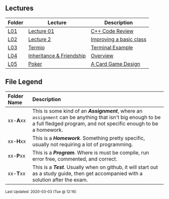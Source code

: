 ## Lectures
| Folder | Lecture | Description|
 | ------------|------------|------------|
 | [L01](https://github.com/rugbyprof/2143-Object-Oriented-Programming/tree/master/Lectures/L01) | [ Lecture 01 ](https://github.com/rugbyprof/2143-Object-Oriented-Programming/tree/master/Lectures/L01) | [ C++ Code Review](https://github.com/rugbyprof/2143-Object-Oriented-Programming/tree/master/Lectures/L01) | [L01](https://github.com/rugbyprof/2143-Object-Oriented-Programming/tree/master/Lectures/L01) | [ 23 Jan 2020 (@12:30)](https://github.com/rugbyprof/2143-Object-Oriented-Programming/tree/master/Lectures/L01) | [N/A](https://github.com/rugbyprof/2143-Object-Oriented-Programming/tree/master/Lectures/L01) |
 | [L02](https://github.com/rugbyprof/2143-Object-Oriented-Programming/tree/master/Lectures/L02) | [ Lecture 2 ](https://github.com/rugbyprof/2143-Object-Oriented-Programming/tree/master/Lectures/L02) | [ Improving a basic class](https://github.com/rugbyprof/2143-Object-Oriented-Programming/tree/master/Lectures/L02) | [L02](https://github.com/rugbyprof/2143-Object-Oriented-Programming/tree/master/Lectures/L02) | [ Friends](https://github.com/rugbyprof/2143-Object-Oriented-Programming/tree/master/Lectures/L02) | [L02](https://github.com/rugbyprof/2143-Object-Oriented-Programming/tree/master/Lectures/L02) | [ Overloading (Type of Polymorphism)](https://github.com/rugbyprof/2143-Object-Oriented-Programming/tree/master/Lectures/L02) | [L02](https://github.com/rugbyprof/2143-Object-Oriented-Programming/tree/master/Lectures/L02) | [ Copy Constructor](https://github.com/rugbyprof/2143-Object-Oriented-Programming/tree/master/Lectures/L02) | [L02](https://github.com/rugbyprof/2143-Object-Oriented-Programming/tree/master/Lectures/L02) | [ Shallow Copy](https://github.com/rugbyprof/2143-Object-Oriented-Programming/tree/master/Lectures/L02) | [L02](https://github.com/rugbyprof/2143-Object-Oriented-Programming/tree/master/Lectures/L02) | [ Deep Copy](https://github.com/rugbyprof/2143-Object-Oriented-Programming/tree/master/Lectures/L02) | [N/A](https://github.com/rugbyprof/2143-Object-Oriented-Programming/tree/master/Lectures/L02) |
 | [L03](https://github.com/rugbyprof/2143-Object-Oriented-Programming/tree/master/Lectures/L03) | [ Termio ](https://github.com/rugbyprof/2143-Object-Oriented-Programming/tree/master/Lectures/L03) | [ Terminal Example](https://github.com/rugbyprof/2143-Object-Oriented-Programming/tree/master/Lectures/L03) | [N/A](https://github.com/rugbyprof/2143-Object-Oriented-Programming/tree/master/Lectures/L03) |
 | [L04](https://github.com/rugbyprof/2143-Object-Oriented-Programming/tree/master/Lectures/L04) | [ Inheritance & Friendship ](https://github.com/rugbyprof/2143-Object-Oriented-Programming/tree/master/Lectures/L04) | [ Overview](https://github.com/rugbyprof/2143-Object-Oriented-Programming/tree/master/Lectures/L04) | [L04](https://github.com/rugbyprof/2143-Object-Oriented-Programming/tree/master/Lectures/L04) | [ Friend Functions](https://github.com/rugbyprof/2143-Object-Oriented-Programming/tree/master/Lectures/L04) | [L04](https://github.com/rugbyprof/2143-Object-Oriented-Programming/tree/master/Lectures/L04) | [include <iostream>](https://github.com/rugbyprof/2143-Object-Oriented-Programming/tree/master/Lectures/L04) | [L04](https://github.com/rugbyprof/2143-Object-Oriented-Programming/tree/master/Lectures/L04) | [ Friend classes](https://github.com/rugbyprof/2143-Object-Oriented-Programming/tree/master/Lectures/L04) | [L04](https://github.com/rugbyprof/2143-Object-Oriented-Programming/tree/master/Lectures/L04) | [include <iostream>](https://github.com/rugbyprof/2143-Object-Oriented-Programming/tree/master/Lectures/L04) | [L04](https://github.com/rugbyprof/2143-Object-Oriented-Programming/tree/master/Lectures/L04) | [ Inheritance between classes](https://github.com/rugbyprof/2143-Object-Oriented-Programming/tree/master/Lectures/L04) | [L04](https://github.com/rugbyprof/2143-Object-Oriented-Programming/tree/master/Lectures/L04) | [include <iostream>](https://github.com/rugbyprof/2143-Object-Oriented-Programming/tree/master/Lectures/L04) | [L04](https://github.com/rugbyprof/2143-Object-Oriented-Programming/tree/master/Lectures/L04) | [ What is inherited from the base class?](https://github.com/rugbyprof/2143-Object-Oriented-Programming/tree/master/Lectures/L04) | [L04](https://github.com/rugbyprof/2143-Object-Oriented-Programming/tree/master/Lectures/L04) | [include <iostream>](https://github.com/rugbyprof/2143-Object-Oriented-Programming/tree/master/Lectures/L04) | [L04](https://github.com/rugbyprof/2143-Object-Oriented-Programming/tree/master/Lectures/L04) | [ Multiple inheritance](https://github.com/rugbyprof/2143-Object-Oriented-Programming/tree/master/Lectures/L04) | [L04](https://github.com/rugbyprof/2143-Object-Oriented-Programming/tree/master/Lectures/L04) | [include <iostream>](https://github.com/rugbyprof/2143-Object-Oriented-Programming/tree/master/Lectures/L04) | [N/A](https://github.com/rugbyprof/2143-Object-Oriented-Programming/tree/master/Lectures/L04) |
 | [L05](https://github.com/rugbyprof/2143-Object-Oriented-Programming/tree/master/Lectures/L05) | [ Poker ](https://github.com/rugbyprof/2143-Object-Oriented-Programming/tree/master/Lectures/L05) | [ A Card Game Design](https://github.com/rugbyprof/2143-Object-Oriented-Programming/tree/master/Lectures/L05) | [L05](https://github.com/rugbyprof/2143-Object-Oriented-Programming/tree/master/Lectures/L05) | [|      | File                             | Description                                   |](https://github.com/rugbyprof/2143-Object-Oriented-Programming/tree/master/Lectures/L05) | [N/A](https://github.com/rugbyprof/2143-Object-Oriented-Programming/tree/master/Lectures/L05) |

    
## File Legend

| Folder Name | Description |
|:-----------|:-------------|
|xx-**A**xx | This is some kind of an ***Assignment***, where an `assignment` can be anything that isn't big enough to be a full fledged program, and not specific enough to be a homework. |
|xx-**H**xx | This is a ***Homework***. Something pretty specific, usually not requiring a lot of programming. |
|xx-**P**xx | This is a ***Program***. Where is must be compile, run error free, commented, and correct. |
|xx-**T**xx | This is a ***Test***. Usually when on github, it will start out as a study guide, then get accompanied with a solution after the exam. |

    
<sup>Last Updated: 2020-03-03 (Tue @ 12:16)</sup>